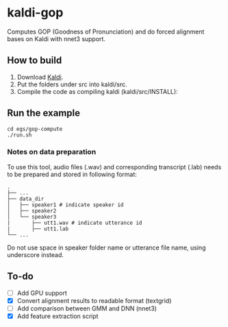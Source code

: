 
# kaldi-gop
Computes GOP (Goodness of Pronunciation) and do forced alignment bases on Kaldi with nnet3 support.

## How to build
1. Download [Kaldi](http://www.kaldi-asr.org).
1. Put the folders under src into kaldi/src.
1. Compile the code as compiling kaldi (kaldi/src/INSTALL):

## Run the example
```
cd egs/gop-compute
./run.sh
```
### Notes on data preparation
To use this tool, audio files (.wav) and corresponding transcript (.lab) needs to be prepared and stored in following format:

```
.
├── ...
├── data_dir                   
│   ├── speaker1 # indicate speaker id          
│   ├── speaker2         
│   └── speaker3
|       ├── utt1.wav # indicate utterance id
|       ├── utt1.lab 
└── ...
```

Do not use space in speaker folder name or utterance file name, using underscore instead.

## To-do
- [ ] Add GPU support
- [x] Convert alignment results to readable format (textgrid)
- [ ] Add comparison between GMM and DNN (nnet3)
- [x] Add feature extraction script
